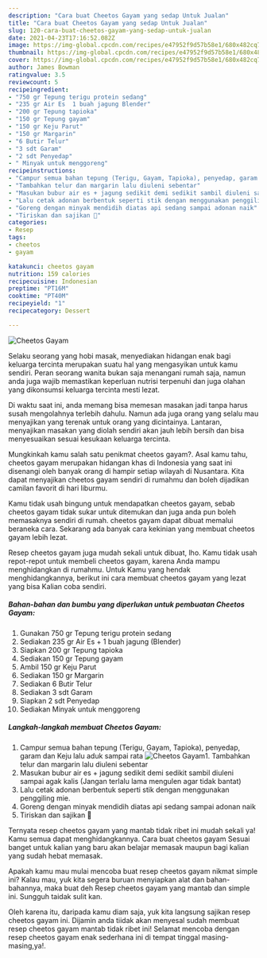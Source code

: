 ```yaml
---
description: "Cara buat Cheetos Gayam yang sedap Untuk Jualan"
title: "Cara buat Cheetos Gayam yang sedap Untuk Jualan"
slug: 120-cara-buat-cheetos-gayam-yang-sedap-untuk-jualan
date: 2021-04-23T17:16:52.082Z
image: https://img-global.cpcdn.com/recipes/e47952f9d57b58e1/680x482cq70/cheetos-gayam-foto-resep-utama.jpg
thumbnail: https://img-global.cpcdn.com/recipes/e47952f9d57b58e1/680x482cq70/cheetos-gayam-foto-resep-utama.jpg
cover: https://img-global.cpcdn.com/recipes/e47952f9d57b58e1/680x482cq70/cheetos-gayam-foto-resep-utama.jpg
author: James Bowman
ratingvalue: 3.5
reviewcount: 5
recipeingredient:
- "750 gr Tepung terigu protein sedang"
- "235 gr Air Es  1 buah jagung Blender"
- "200 gr Tepung tapioka"
- "150 gr Tepung gayam"
- "150 gr Keju Parut"
- "150 gr Margarin"
- "6 Butir Telur"
- "3 sdt Garam"
- "2 sdt Penyedap"
- " Minyak untuk menggoreng"
recipeinstructions:
- "Campur semua bahan tepung (Terigu, Gayam, Tapioka), penyedap, garam dan Keju lalu aduk sampai rata"
- "Tambahkan telur dan margarin lalu diuleni sebentar"
- "Masukan bubur air es + jagung sedikit demi sedikit sambil diuleni sampai agak kalis (Jangan terlalu lama mengulen agar tidak bantat)"
- "Lalu cetak adonan berbentuk seperti stik dengan menggunakan penggiling mie."
- "Goreng dengan minyak mendidih diatas api sedang sampai adonan naik"
- "Tiriskan dan sajikan "
categories:
- Resep
tags:
- cheetos
- gayam

katakunci: cheetos gayam 
nutrition: 159 calories
recipecuisine: Indonesian
preptime: "PT16M"
cooktime: "PT40M"
recipeyield: "1"
recipecategory: Dessert

---
```



![Cheetos Gayam](https://img-global.cpcdn.com/recipes/e47952f9d57b58e1/680x482cq70/cheetos-gayam-foto-resep-utama.jpg)

Selaku seorang yang hobi masak, menyediakan hidangan enak bagi keluarga tercinta merupakan suatu hal yang mengasyikan untuk kamu sendiri. Peran seorang  wanita bukan saja menangani rumah saja, namun anda juga wajib memastikan keperluan nutrisi terpenuhi dan juga olahan yang dikonsumsi keluarga tercinta mesti lezat.

Di waktu  saat ini, anda memang bisa memesan masakan jadi tanpa harus susah mengolahnya terlebih dahulu. Namun ada juga orang yang selalu mau menyajikan yang terenak untuk orang yang dicintainya. Lantaran, menyajikan masakan yang diolah sendiri akan jauh lebih bersih dan bisa menyesuaikan sesuai kesukaan keluarga tercinta. 



Mungkinkah kamu salah satu penikmat cheetos gayam?. Asal kamu tahu, cheetos gayam merupakan hidangan khas di Indonesia yang saat ini disenangi oleh banyak orang di hampir setiap wilayah di Nusantara. Kita dapat menyajikan cheetos gayam sendiri di rumahmu dan boleh dijadikan camilan favorit di hari liburmu.

Kamu tidak usah bingung untuk mendapatkan cheetos gayam, sebab cheetos gayam tidak sukar untuk ditemukan dan juga anda pun boleh memasaknya sendiri di rumah. cheetos gayam dapat dibuat memalui beraneka cara. Sekarang ada banyak cara kekinian yang membuat cheetos gayam lebih lezat.

Resep cheetos gayam juga mudah sekali untuk dibuat, lho. Kamu tidak usah repot-repot untuk membeli cheetos gayam, karena Anda mampu menghidangkan di rumahmu. Untuk Kamu yang hendak menghidangkannya, berikut ini cara membuat cheetos gayam yang lezat yang bisa Kalian coba sendiri.

<!--inarticleads1-->

##### Bahan-bahan dan bumbu yang diperlukan untuk pembuatan Cheetos Gayam:

1. Gunakan 750 gr Tepung terigu protein sedang
1. Sediakan 235 gr Air Es + 1 buah jagung (Blender)
1. Siapkan 200 gr Tepung tapioka
1. Sediakan 150 gr Tepung gayam
1. Ambil 150 gr Keju Parut
1. Sediakan 150 gr Margarin
1. Sediakan 6 Butir Telur
1. Sediakan 3 sdt Garam
1. Siapkan 2 sdt Penyedap
1. Sediakan  Minyak untuk menggoreng




<!--inarticleads2-->

##### Langkah-langkah membuat Cheetos Gayam:

1. Campur semua bahan tepung (Terigu, Gayam, Tapioka), penyedap, garam dan Keju lalu aduk sampai rata
<img src="https://img-global.cpcdn.com/steps/c6c19dc36d7ba910/160x128cq70/cheetos-gayam-langkah-memasak-1-foto.jpg" alt="Cheetos Gayam">1. Tambahkan telur dan margarin lalu diuleni sebentar
1. Masukan bubur air es + jagung sedikit demi sedikit sambil diuleni sampai agak kalis (Jangan terlalu lama mengulen agar tidak bantat)
1. Lalu cetak adonan berbentuk seperti stik dengan menggunakan penggiling mie.
1. Goreng dengan minyak mendidih diatas api sedang sampai adonan naik
1. Tiriskan dan sajikan 




Ternyata resep cheetos gayam yang mantab tidak ribet ini mudah sekali ya! Kamu semua dapat menghidangkannya. Cara buat cheetos gayam Sesuai banget untuk kalian yang baru akan belajar memasak maupun bagi kalian yang sudah hebat memasak.

Apakah kamu mau mulai mencoba buat resep cheetos gayam nikmat simple ini? Kalau mau, yuk kita segera buruan menyiapkan alat dan bahan-bahannya, maka buat deh Resep cheetos gayam yang mantab dan simple ini. Sungguh taidak sulit kan. 

Oleh karena itu, daripada kamu diam saja, yuk kita langsung sajikan resep cheetos gayam ini. Dijamin anda tiidak akan menyesal sudah membuat resep cheetos gayam mantab tidak ribet ini! Selamat mencoba dengan resep cheetos gayam enak sederhana ini di tempat tinggal masing-masing,ya!.

